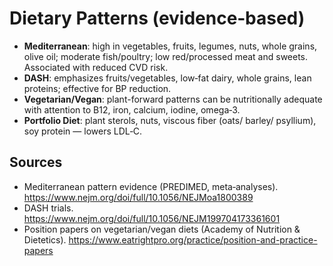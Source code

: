 # Dietary Patterns (evidence‑based)

- **Mediterranean**: high in vegetables, fruits, legumes, nuts, whole grains, olive oil; moderate fish/poultry; low red/processed meat and sweets. Associated with reduced CVD risk.
- **DASH**: emphasizes fruits/vegetables, low‑fat dairy, whole grains, lean proteins; effective for BP reduction.
- **Vegetarian/Vegan**: plant-forward patterns can be nutritionally adequate with attention to B12, iron, calcium, iodine, omega‑3.
- **Portfolio Diet**: plant sterols, nuts, viscous fiber (oats/ barley/ psyllium), soy protein — lowers LDL‑C.

## Sources
- Mediterranean pattern evidence (PREDIMED, meta‑analyses). https://www.nejm.org/doi/full/10.1056/NEJMoa1800389
- DASH trials. https://www.nejm.org/doi/full/10.1056/NEJM199704173361601
- Position papers on vegetarian/vegan diets (Academy of Nutrition & Dietetics). https://www.eatrightpro.org/practice/position-and-practice-papers
